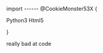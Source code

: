 import ------
@CookieMonster53X {
  
  Python3
  Html5
  
}

really bad at code




<!---
CookieMonster53X/CookieMonster53X is a ✨ special ✨ repository because its `README.md` (this file) appears on your GitHub profile.
You can click the Preview link to take a look at your changes.
--->
